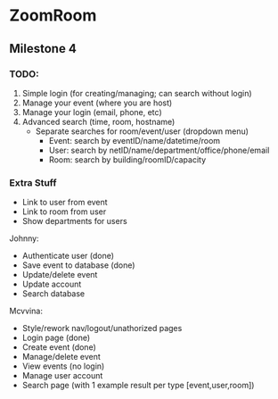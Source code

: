 # ZoomRoom



## Milestone 4

### TODO:

1. Simple login (for creating/managing; can search without login)
2. Manage your event (where you are host)
3. Manage your login (email, phone, etc)
4. Advanced search (time, room, hostname)
    - Separate searches for room/event/user (dropdown menu)
        - Event: search by eventID/name/datetime/room
        - User: search by netID/name/department/office/phone/email
        - Room: search by building/roomID/capacity

### Extra Stuff
- Link to user from event
- Link to room from user
- Show departments for users


Johnny:
- Authenticate user (done)
- Save event to database (done)
- Update/delete event 
- Update account
- Search database

Mcvvina:
- Style/rework nav/logout/unathorized pages
- Login page (done)
- Create event (done)
- Manage/delete event
- View events (no login)
- Manage user account
- Search page (with 1 example result per type [event,user,room])
